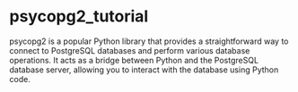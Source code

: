 # psycopg2_tutorial
psycopg2 is a popular Python library that provides a straightforward way to connect to PostgreSQL databases and perform various database operations. It acts as a bridge between Python and the PostgreSQL database server, allowing you to interact with the database using Python code.
